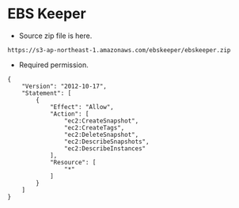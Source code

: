 # EBS Keeper

- Source zip file is here.

```
https://s3-ap-northeast-1.amazonaws.com/ebskeeper/ebskeeper.zip
```

- Required permission.

```
{
    "Version": "2012-10-17",
    "Statement": [
        {
            "Effect": "Allow",
            "Action": [
                "ec2:CreateSnapshot",
                "ec2:CreateTags",
                "ec2:DeleteSnapshot",
                "ec2:DescribeSnapshots",
                "ec2:DescribeInstances"
            ],
            "Resource": [
                "*"
            ]
        }
    ]
}
```
